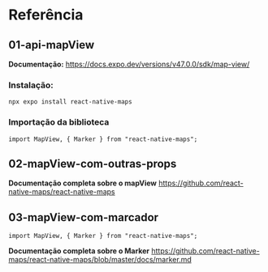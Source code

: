 # Referência

## 01-api-mapView

**Documentação:** https://docs.expo.dev/versions/v47.0.0/sdk/map-view/

### Instalação:

`npx expo install react-native-maps`

### Importação da biblioteca

`import MapView, { Marker } from "react-native-maps";`

## 02-mapView-com-outras-props

**Documentação completa sobre o mapView** https://github.com/react-native-maps/react-native-maps

## 03-mapView-com-marcador

`import MapView, { Marker } from "react-native-maps";`

**Documentação completa sobre o Marker** https://github.com/react-native-maps/react-native-maps/blob/master/docs/marker.md
